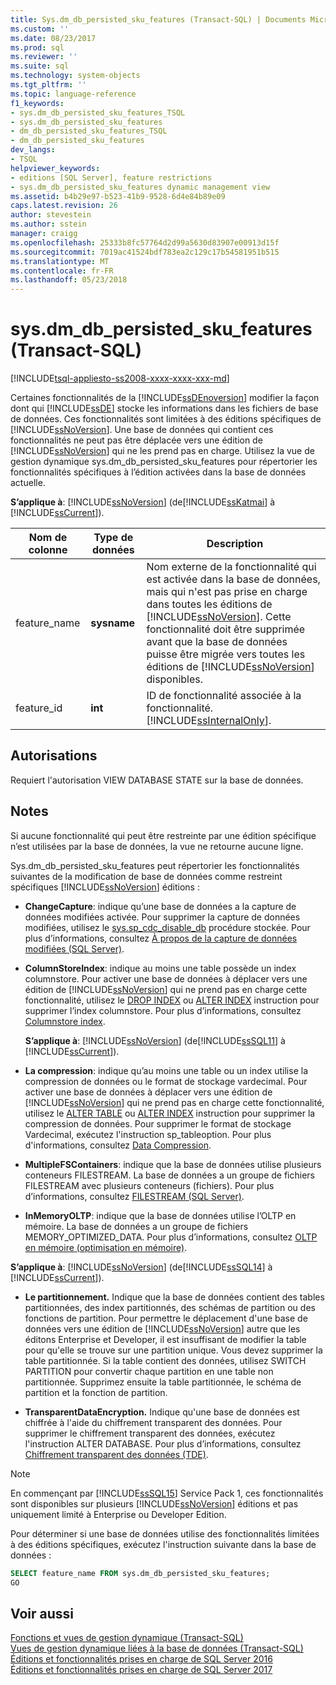 ```yaml
---
title: Sys.dm_db_persisted_sku_features (Transact-SQL) | Documents Microsoft
ms.custom: ''
ms.date: 08/23/2017
ms.prod: sql
ms.reviewer: ''
ms.suite: sql
ms.technology: system-objects
ms.tgt_pltfrm: ''
ms.topic: language-reference
f1_keywords:
- sys.dm_db_persisted_sku_features_TSQL
- sys.dm_db_persisted_sku_features
- dm_db_persisted_sku_features_TSQL
- dm_db_persisted_sku_features
dev_langs:
- TSQL
helpviewer_keywords:
- editions [SQL Server], feature restrictions
- sys.dm_db_persisted_sku_features dynamic management view
ms.assetid: b4b29e97-b523-41b9-9528-6d4e84b89e09
caps.latest.revision: 26
author: stevestein
ms.author: sstein
manager: craigg
ms.openlocfilehash: 25333b8fc57764d2d99a5630d83907e00913d15f
ms.sourcegitcommit: 7019ac41524bdf783ea2c129c17b54581951b515
ms.translationtype: MT
ms.contentlocale: fr-FR
ms.lasthandoff: 05/23/2018
---
```

# <a name="sysdmdbpersistedskufeatures-transact-sql"></a>sys.dm_db_persisted_sku_features (Transact-SQL)
[!INCLUDE[tsql-appliesto-ss2008-xxxx-xxxx-xxx-md](../../includes/tsql-appliesto-ss2008-xxxx-xxxx-xxx-md.md)]

  Certaines fonctionnalités de la [!INCLUDE[ssDEnoversion](../../includes/ssdenoversion-md.md)] modifier la façon dont qui [!INCLUDE[ssDE](../../includes/ssde-md.md)] stocke les informations dans les fichiers de base de données. Ces fonctionnalités sont limitées à des éditions spécifiques de [!INCLUDE[ssNoVersion](../../includes/ssnoversion-md.md)]. Une base de données qui contient ces fonctionnalités ne peut pas être déplacée vers une édition de [!INCLUDE[ssNoVersion](../../includes/ssnoversion-md.md)] qui ne les prend pas en charge. Utilisez la vue de gestion dynamique sys.dm_db_persisted_sku_features pour répertorier les fonctionnalités spécifiques à l’édition activées dans la base de données actuelle.
  
**S’applique à**: [!INCLUDE[ssNoVersion](../../includes/ssnoversion-md.md)] (de[!INCLUDE[ssKatmai](../../includes/sskatmai-md.md)] à [!INCLUDE[ssCurrent](../../includes/sscurrent-md.md)]).
  
|Nom de colonne|Type de données| Description|  
|-----------------|---------------|-----------------|  
|feature_name|**sysname**|Nom externe de la fonctionnalité qui est activée dans la base de données, mais qui n'est pas prise en charge dans toutes les éditions de [!INCLUDE[ssNoVersion](../../includes/ssnoversion-md.md)]. Cette fonctionnalité doit être supprimée avant que la base de données puisse être migrée vers toutes les éditions de [!INCLUDE[ssNoVersion](../../includes/ssnoversion-md.md)] disponibles.|  
|feature_id|**int**|ID de fonctionnalité associée à la fonctionnalité. [!INCLUDE[ssInternalOnly](../../includes/ssinternalonly-md.md)].|  
  
## <a name="permissions"></a>Autorisations  
 Requiert l'autorisation VIEW DATABASE STATE sur la base de données.  
  
## <a name="remarks"></a>Notes  
 Si aucune fonctionnalité qui peut être restreinte par une édition spécifique n’est utilisées par la base de données, la vue ne retourne aucune ligne.  
  
 Sys.dm_db_persisted_sku_features peut répertorier les fonctionnalités suivantes de la modification de base de données comme restreint spécifiques [!INCLUDE[ssNoVersion](../../includes/ssnoversion-md.md)] éditions :  
  
-   **ChangeCapture**: indique qu’une base de données a la capture de données modifiées activée. Pour supprimer la capture de données modifiées, utilisez le [sys.sp_cdc_disable_db](../../relational-databases/system-stored-procedures/sys-sp-cdc-disable-db-transact-sql.md) procédure stockée. Pour plus d’informations, consultez [À propos de la capture de données modifiées &#40;SQL Server&#41;](../../relational-databases/track-changes/about-change-data-capture-sql-server.md).  
  
-   **ColumnStoreIndex**: indique au moins une table possède un index columnstore. Pour activer une base de données à déplacer vers une édition de [!INCLUDE[ssNoVersion](../../includes/ssnoversion-md.md)] qui ne prend pas en charge cette fonctionnalité, utilisez le [DROP INDEX](../../t-sql/statements/drop-index-transact-sql.md) ou [ALTER INDEX](../../t-sql/statements/alter-index-transact-sql.md) instruction pour supprimer l’index columnstore. Pour plus d’informations, consultez [Columnstore index](../../relational-databases/indexes/columnstore-indexes-overview.md).  
  
    **S’applique à**: [!INCLUDE[ssNoVersion](../../includes/ssnoversion-md.md)] (de[!INCLUDE[ssSQL11](../../includes/sssql11-md.md)] à [!INCLUDE[ssCurrent](../../includes/sscurrent-md.md)]).  
  
-   **La compression**: indique qu’au moins une table ou un index utilise la compression de données ou le format de stockage vardecimal. Pour activer une base de données à déplacer vers une édition de [!INCLUDE[ssNoVersion](../../includes/ssnoversion-md.md)] qui ne prend pas en charge cette fonctionnalité, utilisez le [ALTER TABLE](../../t-sql/statements/alter-table-transact-sql.md) ou [ALTER INDEX](../../t-sql/statements/alter-index-transact-sql.md) instruction pour supprimer la compression de données. Pour supprimer le format de stockage Vardecimal, exécutez l'instruction sp_tableoption. Pour plus d'informations, consultez [Data Compression](../../relational-databases/data-compression/data-compression.md).  
  
-   **MultipleFSContainers**: indique que la base de données utilise plusieurs conteneurs FILESTREAM. La base de données a un groupe de fichiers FILESTREAM avec plusieurs conteneurs (fichiers). Pour plus d’informations, consultez [FILESTREAM &#40;SQL Server&#41;](../../relational-databases/blob/filestream-sql-server.md).  
  
-   **InMemoryOLTP**: indique que la base de données utilise l’OLTP en mémoire. La base de données a un groupe de fichiers MEMORY_OPTIMIZED_DATA. Pour plus d’informations, consultez [OLTP en mémoire &#40;optimisation en mémoire&#41;](../../relational-databases/in-memory-oltp/in-memory-oltp-in-memory-optimization.md).  
  
  **S’applique à**: [!INCLUDE[ssNoVersion](../../includes/ssnoversion-md.md)] (de[!INCLUDE[ssSQL14](../../includes/sssql14-md.md)] à [!INCLUDE[ssCurrent](../../includes/sscurrent-md.md)]). 
  
-   **Le partitionnement.** Indique que la base de données contient des tables partitionnées, des index partitionnés, des schémas de partition ou des fonctions de partition. Pour permettre le déplacement d'une base de données vers une édition de [!INCLUDE[ssNoVersion](../../includes/ssnoversion-md.md)] autre que les éditons Enterprise et Developer, il est insuffisant de modifier la table pour qu'elle se trouve sur une partition unique. Vous devez supprimer la table partitionnée. Si la table contient des données, utilisez SWITCH PARTITION pour convertir chaque partition en une table non partitionnée. Supprimez ensuite la table partitionnée, le schéma de partition et la fonction de partition.  
  
-   **TransparentDataEncryption.** Indique qu'une base de données est chiffrée à l'aide du chiffrement transparent des données. Pour supprimer le chiffrement transparent des données, exécutez l'instruction ALTER DATABASE. Pour plus d’informations, consultez [Chiffrement transparent des données &#40;TDE&#41;](../../relational-databases/security/encryption/transparent-data-encryption.md).  

> [!NOTE]
> En commençant par [!INCLUDE[ssSQL15](../../includes/sssql15-md.md)] Service Pack 1, ces fonctionnalités sont disponibles sur plusieurs [!INCLUDE[ssNoVersion](../../includes/ssnoversion-md.md)] éditions et pas uniquement limité à Enterprise ou Developer Edition.

 Pour déterminer si une base de données utilise des fonctionnalités limitées à des éditions spécifiques, exécutez l'instruction suivante dans la base de données :  
  
```sql  
SELECT feature_name FROM sys.dm_db_persisted_sku_features;  
GO  
```  
  
## <a name="see-also"></a>Voir aussi  
 [Fonctions et vues de gestion dynamique &#40;Transact-SQL&#41;](~/relational-databases/system-dynamic-management-views/system-dynamic-management-views.md)   
 [Vues de gestion dynamique liées à la base de données &#40;Transact-SQL&#41;](../../relational-databases/system-dynamic-management-views/database-related-dynamic-management-views-transact-sql.md)   
 [Éditions et fonctionnalités prises en charge de SQL Server 2016](../../sql-server/editions-and-components-of-sql-server-2016.md)   
 [Éditions et fonctionnalités prises en charge de SQL Server 2017](../../sql-server/editions-and-components-of-sql-server-2017.md)  
  
